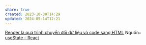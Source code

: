 ```yaml
---
share: true
created: 2023-10-30T14:29
updated: 2024-05-14T12:21
---
```


[Render là quá trình chuyển đổi dữ liệu và code sang HTML](../../Component,%20render,%20JSX/Render%20l%C3%A0%20qu%C3%A1%20tr%C3%ACnh%20chuy%E1%BB%83n%20%C4%91%E1%BB%95i%20d%E1%BB%AF%20li%E1%BB%87u%20v%C3%A0%20code%20sang%20HTML.md)
Nguồn:: [useState – React](https://react.dev/reference/react/useState#usestate)